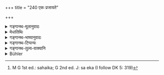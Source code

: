 +++
title = "240 एकः प्रजायते"

+++

<details><summary>गङ्गानथ-मूलानुवादः</summary>

Alone is a creature born, and alone does it cease to be; alone it enjoys its good deeds and also its evil deeds.—(239)
</details>

<details><summary>मेधातिथिः</summary>

यथा **जन्तुः** प्राणी, **एक एव जायते** न सुहृद्बान्धवादिना सह, **एक**[^२८९] **एव प्रलीयते**, न सुहृदो बान्धवाः सहमरणम् अनुभवन्ति । यदि नाम भार्यान्यो वा भक्तो जनस् तन्मरणकाल आत्मानं हन्यात् तथापि पृथग् एवासौ मरणक्रिया । अनया न गर्भैक्यम् अत्रिवद् अनुभवन्ति । एवं सुकृतदुष्कृते अपि पृथग् एवानुभवन्ति ।


[^२८९]:
     M G 1st ed.: sahaika; G 2nd ed. J: sa eka (I follow DK 5: 319)

- <u>ननु</u> च "न पुत्रदारम्" (म्ध् ४.२३९) इत्य् उक्तम् । यावता पुत्रः श्राद्धादिक्रियया पितुर् उपकरोत्य् एव मृतस्य, एवं भार्यापि ।

- <u>सत्यम्</u> । धार्मिकस्यैव तादृशः पुत्रो भवतीति तत्परम् एतत् । यथा जीवतः कस्यचिद् धस्तग्राहिकया कश्चित् सहायो भवति, एवं मृतस्य पुत्रो धर्मद्वारेणैवोपकरोति ॥ ४.२४० ॥
</details>

<details><summary>गङ्गानथ-भाष्यानुवादः</summary>

‘*Each creature*’—living being—‘*is born alone*,’—and not along with his friends and relations; and ‘*alone does it cease* *to be*;’ friends and relations do not die with him. Even when one’s wife, or some other devoted person, kills herself at the time of one’s death, this act of
*dying* is different from that of the man’s own dying; and, by this act,
the wife does not become born in the same womb with the husband, in the way in which Atri was born.

Similarly, his good and evil deeds also the man enjoys himself.

“It has been said that neither one’s wife nor one’s sons help him; hut, as a matter of fact, the son does help the father, by performing the
*śrāddha* and other rites; and so the wife also.”

True; but all that this mentis is that such a dutiful son is horn only to a person who has acquired merit; and, just as during life, one is helped by another person who supports him by the hand, so also, when the man dies, his son helps him by means of religious acts.—(240)
</details>

<details><summary>गङ्गानथ-टिप्पन्यः</summary>

This verse is quoted in *Aparārka* (p. 232);—and in *Vīramitrodaya*
(Paribhāṣā, p. 64).
</details>

<details><summary>गङ्गानथ-तुल्य-वाक्यानि</summary>

*Mahābhārata* (Anuśāsana, 173.11).—‘O king, man is born alone, and alone
he dies, alone by himself does he pass through difficulties, and by
himself alone does he fall into misfortune.’
</details>

<details><summary>Bühler</summary>

240	Single is each being born; single it dies; single it enjoys (the reward of its) virtue; single (it suffers the punishment of its) sin.
</details>
